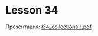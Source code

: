 # Lesson 34

Презентация: [l34_collections-I.pdf](https://github.com/ait-tr/cohort40.2/blob/main/basic_programming/lesson_34/presentation/l34_collections-I.pdf)
